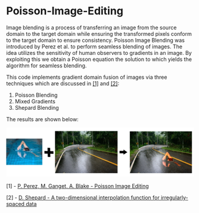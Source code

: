 # Poisson-Image-Editing
Image blending is a process of transferring an image from the source domain to the target domain while ensuring the transformed pixels conform to the target domain to ensure consistency. Poisson Image Blending was introduced by Perez et al. to perform seamless blending of images. The idea utilizes the sensitivity of human observers to gradients in an image. By exploiting this we obtain a Poisson equation the solution to which yields the algorithm for seamless blending.

This code implements gradient domain fusion of images via three techniques which are discussed in [[1]](#doc1) and [[2]](#doc2):

1. Poisson Blending
2. Mixed Gradients
3. Shepard Blending

The results are shown below:

![alt text](/results/im1.png "Example 1 - Poisson Blending") 

<a id="doc1"></a>
[1] - [P. Perez, M. Ganget, A. Blake - Poisson Image Editing](https://www.cs.jhu.edu/~misha/Fall07/Papers/Perez03.pdf)

<a id="doc2"></a>
[2] - [D. Shepard - A two-dimensional interpolation function for irregularly-spaced data](http://citeseerx.ist.psu.edu/viewdoc/download?doi=10.1.1.154.6880&rep=rep1&type=pdf)
